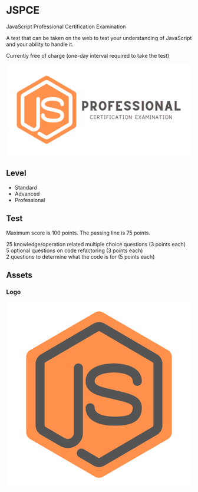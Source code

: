 # JSPCE
JavaScript Professional Certification Examination 

A test that can be taken on the web to test your understanding of JavaScript and your ability to handle it.

Currently free of charge (one-day interval required to take the test)

![Hero](/JSPCE-Hero.png)

## Level

- Standard
- Advanced
- Professional
## Test

Maximum score is 100 points.
The passing line is 75 points.

25 knowledge/operation related multiple choice questions (3 points each)  
5 optional questions on code refactoring (3 points each)  
2 questions to determine what the code is for (5 points each)  

## Assets

### Logo
![Logo](/JSPCE.svg)

